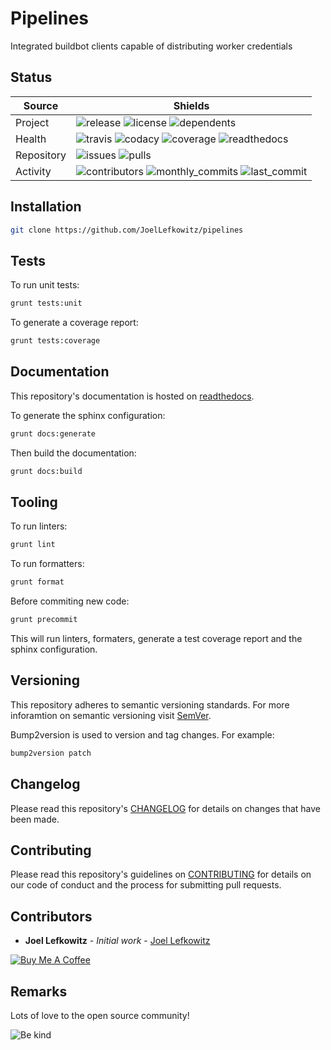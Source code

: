 # Pipelines

Integrated buildbot clients capable of distributing worker credentials

## Status

| Source     | Shields                                                                                                            |
| ---------- | ------------------------------------------------------------------------------------------------------------------ |
| Project    | ![release][release_shield] ![license][license_shield] ![dependents][dependents_shield]                             |
| Health     | ![travis][travis_shield] ![codacy][codacy_shield] ![coverage][coverage_shield] ![readthedocs][readthedocs_shield]  |
| Repository | ![issues][issues_shield] ![pulls][pulls_shield]                                                                    |
| Activity   | ![contributors][contributors_shield] ![monthly_commits][monthly_commits_shield] ![last_commit][last_commit_shield] |

## Installation

```bash
git clone https://github.com/JoelLefkowitz/pipelines
```

## Tests

To run unit tests:

```bash
grunt tests:unit
```

To generate a coverage report:

```bash
grunt tests:coverage
```

## Documentation

This repository's documentation is hosted on [readthedocs][readthedocs].

To generate the sphinx configuration:

```bash
grunt docs:generate
```

Then build the documentation:

```bash
grunt docs:build
```

## Tooling

To run linters:

```bash
grunt lint
```

To run formatters:

```bash
grunt format
```

Before commiting new code:

```bash
grunt precommit
```

This will run linters, formaters, generate a test coverage report and the sphinx configuration.

## Versioning

This repository adheres to semantic versioning standards.
For more inforamtion on semantic versioning visit [SemVer][semver].

Bump2version is used to version and tag changes.
For example:

```bash
bump2version patch
```

## Changelog

Please read this repository's [CHANGELOG](CHANGELOG.md) for details on changes that have been made.

## Contributing

Please read this repository's guidelines on [CONTRIBUTING](CONTRIBUTING.md) for details on our code of conduct and the process for submitting pull requests.

## Contributors

- **Joel Lefkowitz** - _Initial work_ - [Joel Lefkowitz][joellefkowitz]

[![Buy Me A Coffee][coffee_button]][coffee]

## Remarks

Lots of love to the open source community!

![Be kind][be_kind]

<!-- Github links -->

[pulls]: https://github.com/JoelLefkowitz/pipelines/pulls
[issues]: https://github.com/JoelLefkowitz/pipelines/issues

<!-- External links -->

[readthedocs]: https://joellefkowitz-pipelines.readthedocs.io/en/latest/
[semver]: http://semver.org/
[coffee]: https://www.buymeacoffee.com/joellefkowitz
[coffee_button]: https://cdn.buymeacoffee.com/buttons/default-blue.png
[be_kind]: https://media.giphy.com/media/osAcIGTSyeovPq6Xph/giphy.gif

<!-- Acknowledgments -->

[joellefkowitz]: https://github.com/JoelLefkowitz

<!-- Project shields -->

[release_shield]: https://img.shields.io/github/v/tag/joellefkowitz/pipelines
[license_shield]: https://img.shields.io/github/license/joellefkowitz/pipelines
[dependents_shield]: https://img.shields.io/librariesio/dependent-repos/pypi/pipelines

<!-- Health shields -->

[travis_shield]: https://img.shields.io/travis/joellefkowitz/pipelines
[codacy_shield]: https://img.shields.io/codacy/coverage/pipelines
[coverage_shield]: https://img.shields.io/codacy/grade/pipelines
[readthedocs_shield]: https://img.shields.io/readthedocs/joellefkowitz-pipelines

<!-- Repository shields -->

[issues_shield]: https://img.shields.io/github/issues/joellefkowitz/pipelines
[pulls_shield]: https://img.shields.io/github/issues-pr/joellefkowitz/pipelines

<!-- Activity shields -->

[contributors_shield]: https://img.shields.io/github/contributors/joellefkowitz/pipelines
[monthly_commits_shield]: https://img.shields.io/github/commit-activity/m/joellefkowitz/pipelines
[last_commit_shield]: https://img.shields.io/github/last-commit/joellefkowitz/pipelines
